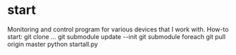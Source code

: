 start
=====

Monitoring and control program for various devices that I work with.
How-to start:
git clone ...
git submodule update --init
git submodule foreach git pull origin master
python startall.py
